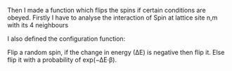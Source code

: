 Then I made a function which flips the spins if certain conditions are obeyed. Firstly I have
to analyse the interaction of Spin at lattice site n,m with its 4 neighbours


I also defined the configuration function:

Flip a random spin, if the change in energy (∆E) is negative then flip it. Else flip it with a
probability of exp(−∆E·β).

